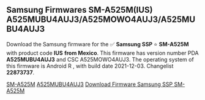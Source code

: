 <h2>Samsung Firmwares SM-A525M(IUS) A525MUBU4AUJ3/A525MOWO4AUJ3/A525MUBU4AUJ3</h2>
Download the Samsung firmware for the ✅ <strong>Samsung SSP </strong> ⭐ <strong>SM-A525M</strong> with product code <strong>IUS</strong> <strong> from Mexico</strong>. This firmware has version number PDA <strong>A525MUBU4AUJ3</strong> and CSC A525MOWO4AUJ3. The operating system of this firmware is Android R , with build date 2021-12-03. Changelist <strong>22873737</strong>.


[SM-A525M](https://samfirm.shop/samsung/model/SM-A525M)
[A525MUBU4AUJ3](https://samfirm.shop/samsung/pda/A525MUBU4AUJ3)
[Download Firmware Samsung SSP SM-A525M](https://samfirm.shop/samsung/firmware/479821)
